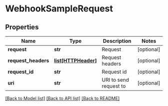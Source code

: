 # WebhookSampleRequest

## Properties
Name | Type | Description | Notes
------------ | ------------- | ------------- | -------------
**request** | **str** | Request | [optional] 
**request_headers** | [**list[HTTPHeader]**](HTTPHeader.md) | Request headers | [optional] 
**request_id** | **str** | Request id | [optional] 
**uri** | **str** | URI to send request to | [optional] 

[[Back to Model list]](../README.md#documentation-for-models) [[Back to API list]](../README.md#documentation-for-api-endpoints) [[Back to README]](../README.md)


